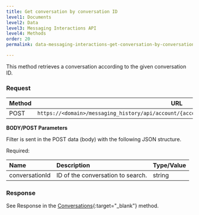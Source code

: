 ```yaml
---
title: Get conversation by conversation ID
level1: Documents
level2: Data
level3: Messaging Interactions API
level4: Methods
order: 20
permalink: data-messaging-interactions-get-conversation-by-conversation-id.html

---
```


This method retrieves a conversation according to the given conversation ID.

### Request

Method     | URL
--------   | ---
POST       | `https://<domain>/messaging_history/api/account/{accountID}/conversations/conversation/search`

**BODY/POST Parameters**

Filter is sent in the POST data (body) with the following JSON structure.

Required:

| Name            | Description                        | Type/Value |
| :---------      | :---------------                   | :----------|
| conversationId | ID of the conversation to search.    | string|

### Response

See Response in the  [Conversations](data-messaging-interactions-conversations.html){:target="_blank"} method.
